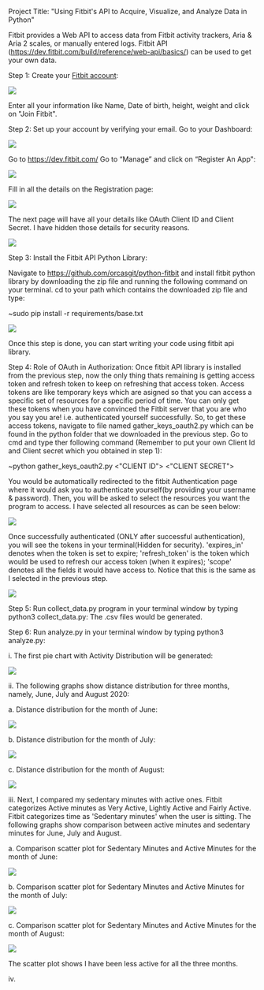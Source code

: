 Project Title: "Using Fitbit's API to Acquire, Visualize, and Analyze Data in Python"

Fitbit provides a Web API to access data from Fitbit activity trackers, Aria & Aria 2 scales, or manually entered logs.
Fitbit API (https://dev.fitbit.com/build/reference/web-api/basics/) can be used to get your own data.

Step 1: Create your [Fitbit account](https://accounts.fitbit.com/signup?targetUrl=https%3A%2F%2Fwww.fitbit.com%2Flogin%2Ftransferpage%3Fredirect%3Dhttps%253A%252F%252Fwww.fitbit.com&lcl=en_US):

![](createFitbitAccount.PNG)

Enter all your information like Name, Date of birth, height, weight and click on "Join Fitbit".

Step 2: Set up your account by verifying your email. Go to your Dashboard:

![](fitbitDashboard.PNG)

Go to https://dev.fitbit.com/
Go to “Manage” and click on “Register An App":

![](registerApp.PNG)

Fill in all the details on the Registration page:

![](registrationInfo.PNG)

The next page will have all your details like OAuth Client ID and Client Secret.
I have hidden those details for security reasons.

![](authDetails.PNG)

Step 3: Install the Fitbit API Python Library:

Navigate to https://github.com/orcasgit/python-fitbit and install fitbit python library by downloading the zip file and running the following command on your terminal.
cd to your path which contains the downloaded zip file and type:

~sudo pip install -r requirements/base.txt

![](installLibrary.PNG)

Once this step is done, you can start writing your code using fitbit api library.

Step 4: Role of OAuth in Authorization:
Once fitbit API library is installed from the previous step, now the only thing thats remaining is getting access token and refresh token to keep on refreshing that access token. 
Access tokens are like temporary keys which are asigned so that you can access a specific set of resources for a specific period of time. You can only get these tokens when you have convinced the Fitbit server that you are who you say you are! i.e. authenticated yourself successfully. 
So, to get these access tokens, navigate to file named gather_keys_oauth2.py which can be found in the python folder that we downloaded in the previous step. Go to cmd and type ther following command (Remember to put your own Client Id and Client secret which you obtained in step 1):

~python gather_keys_oauth2.py <"CLIENT ID"> <"CLIENT SECRET"> 

You would be automatically redirected to the fitbit Authentication page where it would ask you to authenticate yourself(by providing your username & password). Then, you will be asked to select the resources you want the program to access. I have selected all resources as can be seen below:

![](oauth.PNG)

Once successfully authenticated (ONLY after successful authentication), you will see the tokens in your terminal(Hidden for security). 
'expires_in' denotes when the token is set to expire;
'refresh_token' is the token which would be used to refresh our access token (when it expires);
'scope' denotes all the fields it would have access to. Notice that this is the same as I selected in the previous step.

![](oAuthTokens.PNG)




Step 5: Run collect_data.py program in your terminal window by typing python3 collect_data.py:
The .csv files would be generated.

Step 6: Run analyze.py in your terminal window by typing python3 analyze.py:

i. The first pie chart with Activity Distribution will be generated:

![](1.Activity_Distribution.PNG)

ii. The following graphs show distance distribution for three months, namely, June, July and August 2020:

  a. Distance distribution for the month of June:
  
  ![](2a.Distance_June_All_Days.PNG)
  
  b. Distance distribution for the month of July:
  
  ![](2b.Distance_July_All_Days.PNG)
  
  c. Distance distribution for the month of August:
  
  ![](2c.Distance_Aug_All_Days.PNG)

iii. Next, I compared my sedentary minutes with active ones. Fitbit categorizes Active minutes as Very Active, Lightly Active and Fairly Active. Fitbit categorizes time as 'Sedentary minutes' when the user is sitting.
The following graphs show comparison between active minutes and sedentary minutes for June, July and August.

  a. Comparison scatter plot for Sedentary Minutes and Active Minutes for the month of June:
  
  ![](3a.SedvsAct_June.PNG)
  
  b. Comparison scatter plot for Sedentary Minutes and Active Minutes for the month of July:
  
  ![](3b.SedvsAct_July.PNG)
  
  c. Comparison scatter plot for Sedentary Minutes and Active Minutes for the month of August:
  
  ![](3c.SedvsAct_Aug.PNG)
  
  The scatter plot shows I have been less active for all the three months.
  
 iv. 

